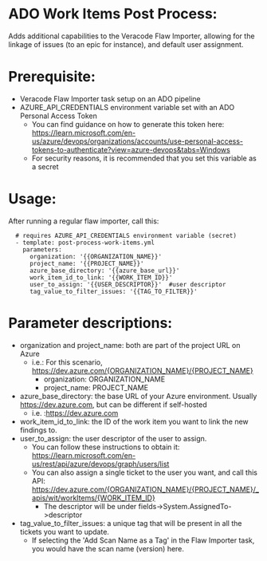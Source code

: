 # ADO Work Items Post Process:

Adds additional capabilities to the Veracode Flaw Importer, allowing for the linkage of issues (to an epic for instance), and default user assignment.
# Prerequisite:
- Veracode Flaw Importer task setup on an ADO pipeline
- AZURE_API_CREDENTIALS environment variable set with an ADO Personal Access Token
  - You can find guidance on how to generate this token here: https://learn.microsoft.com/en-us/azure/devops/organizations/accounts/use-personal-access-tokens-to-authenticate?view=azure-devops&tabs=Windows
  - For security reasons, it is recommended that you set this variable as a secret

# Usage:
After running a regular flaw importer, call this:  

      # requires AZURE_API_CREDENTIALS environment variable (secret)  
      - template: post-process-work-items.yml 
        parameters:
          organization: '{{ORGANIZATION_NAME}}'
          project_name: '{{PROJECT_NAME}}'
          azure_base_directory: '{{azure_base_url}}'
          work_item_id_to_link: '{{WORK_ITEM_ID}}'
          user_to_assign: '{{USER_DESCRIPTOR}}'  #user descriptor
          tag_value_to_filter_issues: '{{TAG_TO_FILTER}}'

# Parameter descriptions:
- organization and project_name: both are part of the project URL on Azure
  - i.e.: For this scenario, https://dev.azure.com/{ORGANIZATION_NAME}/{PROJECT_NAME}
    - organization: ORGANIZATION_NAME
    - project_name: PROJECT_NAME
- azure_base_directory: the base URL of your Azure environment. Usually https://dev.azure.com, but can be different if self-hosted
  - i.e. :https://dev.azure.com
- work_item_id_to_link: the ID of the work item you want to link the new findings to.
- user_to_assign: the user descriptor of the user to assign.
  - You can follow these instructions to obtain it: https://learn.microsoft.com/en-us/rest/api/azure/devops/graph/users/list
  - You can also assign a single ticket to the user you want, and call this API: https://dev.azure.com/{ORGANIZATION_NAME}/{PROJECT_NAME}/_apis/wit/workItems/{WORK_ITEM_ID}
    - The descriptor will be under fields->System.AssignedTo->descriptor
- tag_value_to_filter_issues: a unique tag that will be present in all the tickets you want to update.
  - If selecting the 'Add Scan Name as a Tag' in the Flaw Importer task, you would have the scan name (version) here.

